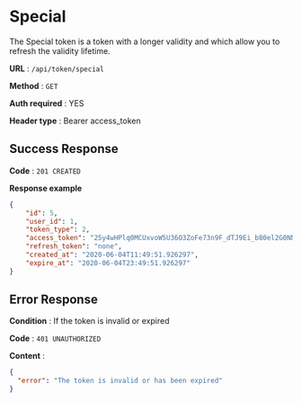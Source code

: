# Special

The Special token is a token with a longer validity and which allow you to refresh the validity lifetime.

**URL** : `/api/token/special`

**Method** : `GET`

**Auth required** : YES

**Header type** : Bearer access_token

## Success Response

**Code** : `201 CREATED`

**Response example**

```json
{
	"id": 5,
	"user_id": 1,
	"token_type": 2,
	"access_token": "25y4wHPlq0MCUxvoW5U36O3ZoFe73n9F_dTJ9Ei_b80el2G0NNosN7R7S3z2sR9f",
	"refresh_token": "none",
	"created_at": "2020-06-04T11:49:51.926297",
	"expire_at": "2020-06-04T23:49:51.926297"
}
```

## Error Response

**Condition** : If the token is invalid or expired

**Code** : `401 UNAUTHORIZED`

**Content** :

```json
{
  "error": "The token is invalid or has been expired"
}
```